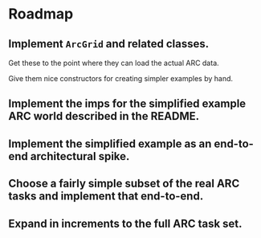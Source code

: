 # Roadmap

## Implement `ArcGrid` and related classes.

Get these to the point where they can load the actual ARC data.

Give them nice constructors for creating simpler examples by hand.

## Implement the imps for the simplified example ARC world described in the README.

## Implement the simplified example as an end-to-end architectural spike.

## Choose a fairly simple subset of the real ARC tasks and implement that end-to-end.

## Expand in increments to the full ARC task set.